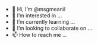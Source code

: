 - 👋 Hi, I’m @msgmeanil
- 👀 I’m interested in ...
- 🌱 I’m currently learning ...
- 💞️ I’m looking to collaborate on ...
- 📫 How to reach me ...

<!---
msgmeanil/msgmeanil is a ✨ special ✨ repository because its `README.md` (this file) appears on your GitHub profile.
You can click the Preview link to take a look at your changes.
--->
